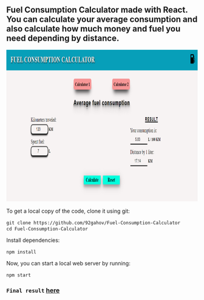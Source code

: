 ## Fuel Consumption Calculator made with React. You can calculate your average consumption and also calculate how much money and fuel you need depending by distance.

<img src="img/Calculator.PNG" width="800" height="400">

To get a local copy of the code, clone it using git:

```
git clone https://github.com/92gahov/Fuel-Consumption-Calculator
cd Fuel-Consumption-Calculator
```

Install dependencies:

```
npm install
```

Now, you can start a local web server by running:

```
npm start
```

### `Final result` <a href="https://fuel-consumption-calculator.surge.sh/" target="_blank">here</a>